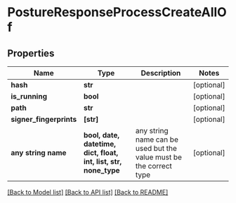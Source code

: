 # PostureResponseProcessCreateAllOf


## Properties
Name | Type | Description | Notes
------------ | ------------- | ------------- | -------------
**hash** | **str** |  | [optional] 
**is_running** | **bool** |  | [optional] 
**path** | **str** |  | [optional] 
**signer_fingerprints** | **[str]** |  | [optional] 
**any string name** | **bool, date, datetime, dict, float, int, list, str, none_type** | any string name can be used but the value must be the correct type | [optional]

[[Back to Model list]](../README.md#documentation-for-models) [[Back to API list]](../README.md#documentation-for-api-endpoints) [[Back to README]](../README.md)


